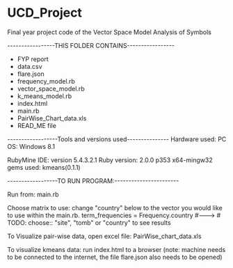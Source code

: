 # UCD_Project
Final year project code of the Vector Space Model Analysis of Symbols


-----------------THIS FOLDER CONTAINS-----------------
* FYP report
* data.csv
* flare.json
* frequency_model.rb
* vector_space_model.rb
* k_means_model.rb
* index.html
* main.rb
* PairWise_Chart_data.xls
* READ_ME file

------------------Tools and versions used---------------
Hardware used: PC
OS: Windows 8.1

RubyMine IDE: version 5.4.3.2.1
Ruby version: 2.0.0 p353 x64-mingw32
gems used: kmeans(0.1.1)

------------------TO RUN PROGRAM:-----------------------

Run from: main.rb

Choose matrix to use: change "country" below to the vector you would like to use within the main.rb.
term_frequencies = Frequency.country  #--->   # TODO: choose:: "site", "tomb" or "country" to see results 

To Visualize pair-wise data, open excel file: PairWise_chart_data.xls

To visualize kmeans data: run index.html to a browser 
(note: machine needs to be connected to the internet, the file flare.json also needs to be opened)
